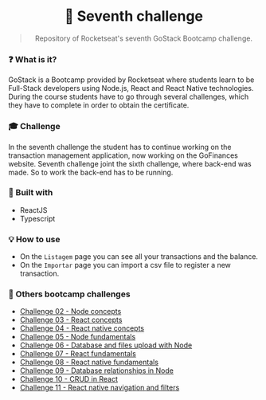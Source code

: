 <h1 align="center">🚀 Seventh challenge</h1>

<blockquote align="center">Repository of Rocketseat's seventh GoStack Bootcamp challenge.</blockquote>

### ❓ What is it?
GoStack is a Bootcamp provided by Rocketseat where students learn to be Full-Stack developers using Node.js, React and React Native technologies. During the course students have to go through several challenges, which they have to complete in order to obtain the certificate.

### 🎓 Challenge
In the seventh challenge the student has to continue working on the transaction management application, now working on the GoFinances website. Seventh challenge joint the sixth challenge, where back-end was made. So to work the back-end has to be running.

### 🚧 Built with
- ReactJS
- Typescript

### 💡 How to use
- On the `Listagem` page you can see all your transactions and the balance.
- On the `Importar` page you can import a csv file to register a new transaction.

### 📂 Others bootcamp challenges
- <a href="https://github.com/allyfx/challenge_two_node">Challenge 02 - Node concepts</a>
- <a href="https://github.com/allyfx/challenge_three_reactjs">Challenge 03 - React concepts</a>
- <a href="https://github.com/allyfx/challenge_four_reactnative">Challenge 04 - React native concepts</a>
- <a href="https://github.com/allyfx/challenge_five_nodejs">Challenge 05 - Node fundamentals</a>
- <a href="https://github.com/allyfx/challenge_six_nodejs">Challenge 06 - Database and files upload with Node</a>
- <a href="https://github.com/allyfx/challenge_seven_reactjs">Challenge 07 - React fundamentals</a>
- <a href="https://github.com/allyfx/challenge_eight_reactnative">Challenge 08 - React native fundamentals</a>
- <a href="https://github.com/allyfx/challenge_nine_node">Challenge 09 - Database relationships in Node</a>
- <a href="https://github.com/allyfx/challenge_ten_node">Challenge 10 - CRUD in React</a>
- <a href="https://github.com/allyfx/challenge_eleven_node">Challenge 11 - React native navigation and filters</a>
